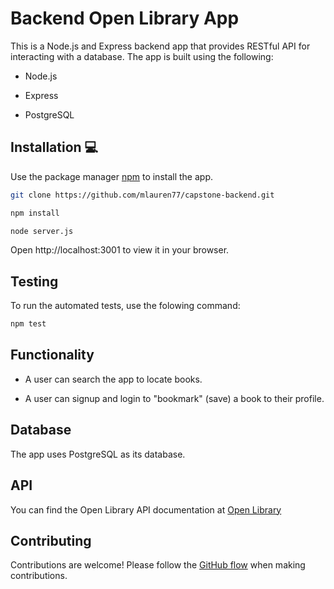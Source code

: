 # Backend Open Library App 

This is a Node.js and Express backend app that provides RESTful API for interacting with a database. The app is built using the following:

* Node.js

* Express 

* PostgreSQL

## Installation 💻

Use the package manager [npm](https://www.npmjs.com) to install the app.

```bash
git clone https://github.com/mlauren77/capstone-backend.git
```
```bash
npm install
```
```bash
node server.js
```

Open http://localhost:3001 to view it in your browser.

## Testing

To run the automated tests, use the folowing command:

```bash
npm test
```

## Functionality

* A user can search the app to locate books.

* A user can signup and login to "bookmark" (save) a book to their profile.

## Database

The app uses PostgreSQL as its database. 

## API

You can find the Open Library API documentation at [Open Library](https://openlibrary.org/dev/docs/api/search)

## Contributing

Contributions are welcome! Please follow the [GitHub flow](https://guides.github.com/introduction/flow/) when making contributions.